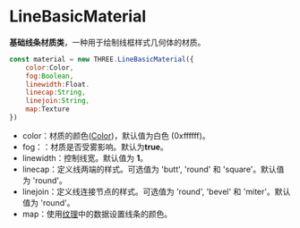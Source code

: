 # LineBasicMaterial

**基础线条材质类**，一种用于绘制线框样式几何体的材质。

```js
const material = new THREE.LineBasicMaterial({
    color:Color,
    fog:Boolean,
    linewidth:Float.
    linecap:String,
    linejoin:String,
    map:Texture
})
```

- color：材质的颜色([Color](https://threejs.org/docs/index.html#api/zh/math/Color))，默认值为白色 (0xffffff)。
- fog：：材质是否受雾影响。默认为**true**。
- linewidth：控制线宽。默认值为 **1**。
- linecap：定义线两端的样式。可选值为 'butt', 'round' 和 'square'。默认值为 'round'。
- linejoin：定义线连接节点的样式。可选值为 'round', 'bevel' 和 'miter'。默认值为 'round'。
- map：使用[纹理](https://threejs.org/docs/index.html#api/zh/textures/Texture)中的数据设置线条的颜色。
